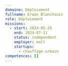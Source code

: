 ```yaml
---
domaine: Déploiement
fullname: Erwan Blanchouin
role: Déploiement
missions:
  - start: 2024-05-29
    end: 2024-07-11
    status: independent
    employer: malt
    startups:
      - chauffage-urbain
competences: []
---
```

